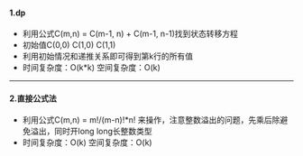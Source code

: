 #### 1.dp
* 利用公式C(m,n) = C(m-1, n) + C(m-1, n-1)找到状态转移方程
* 初始值C(0,0) C(1,0) C(1,1)
* 利用初始情况和递推关系即可得到第k行的所有值
* 时间复杂度：O(k\*k) 空间复杂度：O(k)
---
#### 2.直接公式法
* 利用公式C(m,n) = m!/(m-n)!\*n! 来操作，注意整数溢出的问题，先乘后除避免溢出，同时开long long长整数类型
* 时间复杂度：O(k) 空间复杂度：O(k)
